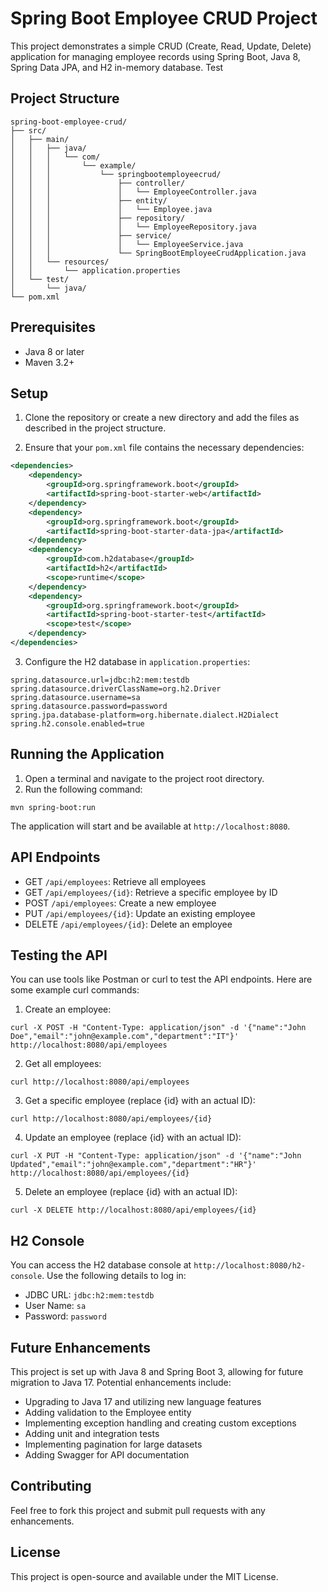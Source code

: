 # Spring Boot Employee CRUD Project

This project demonstrates a simple CRUD (Create, Read, Update, Delete) application for managing employee records using Spring Boot, Java 8, Spring Data JPA, and H2 in-memory database.
Test
## Project Structure

```
spring-boot-employee-crud/
├── src/
│   ├── main/
│   │   ├── java/
│   │   │   └── com/
│   │   │       └── example/
│   │   │           └── springbootemployeecrud/
│   │   │               ├── controller/
│   │   │               │   └── EmployeeController.java
│   │   │               ├── entity/
│   │   │               │   └── Employee.java
│   │   │               ├── repository/
│   │   │               │   └── EmployeeRepository.java
│   │   │               ├── service/
│   │   │               │   └── EmployeeService.java
│   │   │               └── SpringBootEmployeeCrudApplication.java
│   │   └── resources/
│   │       └── application.properties
│   └── test/
│       └── java/
└── pom.xml
```

## Prerequisites

- Java 8 or later
- Maven 3.2+

## Setup

1. Clone the repository or create a new directory and add the files as described in the project structure.

2. Ensure that your `pom.xml` file contains the necessary dependencies:

```xml
<dependencies>
    <dependency>
        <groupId>org.springframework.boot</groupId>
        <artifactId>spring-boot-starter-web</artifactId>
    </dependency>
    <dependency>
        <groupId>org.springframework.boot</groupId>
        <artifactId>spring-boot-starter-data-jpa</artifactId>
    </dependency>
    <dependency>
        <groupId>com.h2database</groupId>
        <artifactId>h2</artifactId>
        <scope>runtime</scope>
    </dependency>
    <dependency>
        <groupId>org.springframework.boot</groupId>
        <artifactId>spring-boot-starter-test</artifactId>
        <scope>test</scope>
    </dependency>
</dependencies>
```

3. Configure the H2 database in `application.properties`:

```properties
spring.datasource.url=jdbc:h2:mem:testdb
spring.datasource.driverClassName=org.h2.Driver
spring.datasource.username=sa
spring.datasource.password=password
spring.jpa.database-platform=org.hibernate.dialect.H2Dialect
spring.h2.console.enabled=true
```

## Running the Application

1. Open a terminal and navigate to the project root directory.
2. Run the following command:

```
mvn spring-boot:run
```

The application will start and be available at `http://localhost:8080`.

## API Endpoints

- GET `/api/employees`: Retrieve all employees
- GET `/api/employees/{id}`: Retrieve a specific employee by ID
- POST `/api/employees`: Create a new employee
- PUT `/api/employees/{id}`: Update an existing employee
- DELETE `/api/employees/{id}`: Delete an employee

## Testing the API

You can use tools like Postman or curl to test the API endpoints. Here are some example curl commands:

1. Create an employee:
```
curl -X POST -H "Content-Type: application/json" -d '{"name":"John Doe","email":"john@example.com","department":"IT"}' http://localhost:8080/api/employees
```

2. Get all employees:
```
curl http://localhost:8080/api/employees
```

3. Get a specific employee (replace {id} with an actual ID):
```
curl http://localhost:8080/api/employees/{id}
```

4. Update an employee (replace {id} with an actual ID):
```
curl -X PUT -H "Content-Type: application/json" -d '{"name":"John Updated","email":"john@example.com","department":"HR"}' http://localhost:8080/api/employees/{id}
```

5. Delete an employee (replace {id} with an actual ID):
```
curl -X DELETE http://localhost:8080/api/employees/{id}
```

## H2 Console

You can access the H2 database console at `http://localhost:8080/h2-console`. Use the following details to log in:

- JDBC URL: `jdbc:h2:mem:testdb`
- User Name: `sa`
- Password: `password`

## Future Enhancements

This project is set up with Java 8 and Spring Boot 3, allowing for future migration to Java 17. Potential enhancements include:

- Upgrading to Java 17 and utilizing new language features
- Adding validation to the Employee entity
- Implementing exception handling and creating custom exceptions
- Adding unit and integration tests
- Implementing pagination for large datasets
- Adding Swagger for API documentation

## Contributing

Feel free to fork this project and submit pull requests with any enhancements.

## License

This project is open-source and available under the MIT License.
